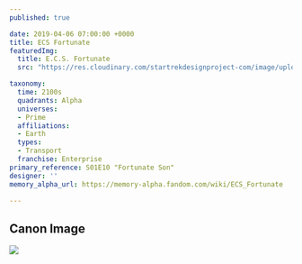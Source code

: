 ```yaml
---
published: true

date: 2019-04-06 07:00:00 +0000
title: ECS Fortunate
featuredImg:
  title: E.C.S. Fortunate
  src: "https://res.cloudinary.com/startrekdesignproject-com/image/upload/v1554868246/ECSFortunate.png"

taxonomy:
  time: 2100s
  quadrants: Alpha
  universes:
  - Prime
  affiliations:
  - Earth
  types:
  - Transport
  franchise: Enterprise
primary_reference: S01E10 "Fortunate Son"
designer: ''
memory_alpha_url: https://memory-alpha.fandom.com/wiki/ECS_Fortunate

---
```

## Canon Image

![](https://res.cloudinary.com/startrekdesignproject-com/image/upload/v1554606476/ECSFortunate1.jpg)